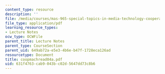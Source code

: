 ```yaml
---
content_type: resource
description: ''
file: /media/courses/mas-965-special-topics-in-media-technology-cooperative-machines-fall-2003/631f4763cab9043bc02d5647dd73c8b6_coopmachread04a.pdf
file_type: application/pdf
learning_resource_types:
- Lecture Notes
ocw_type: OCWFile
parent_title: Lecture Notes
parent_type: CourseSection
parent_uid: 649ab72a-e5e3-4b6e-b47f-1728eca126ad
resourcetype: Document
title: coopmachread04a.pdf
uid: 631f4763-cab9-043b-c02d-5647dd73c8b6
---
```

